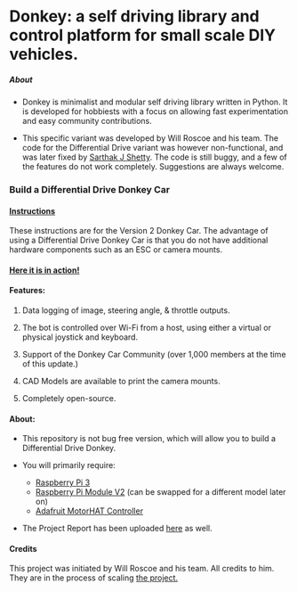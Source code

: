 # Donkey: a self driving library and control platform for small scale DIY vehicles. 

##### About

- Donkey is minimalist and modular self driving library written in Python. It is developed for hobbiests with a focus on allowing fast experimentation and easy community contributions.  

- This specific variant was developed by Will Roscoe and his team. The code for the Differential Drive variant was however non-functional, and was later fixed by [Sarthak J Shetty](https://www.github.com/SarthakJShetty). The code is still buggy, and a few of the features do not work completely. Suggestions are always welcome.

### Build a Differential Drive Donkey Car

#### [Instructions](https://docs.google.com/document/d/11IPqZcDcLTd2mtYaR5ONpDxFgL9Y1nMNTDvEarST8Wk/edit#)
These instructions are for the Version 2 Donkey Car. The advantage of using a Differential Drive Donkey Car is that you do not have additional hardware components such as an ESC or camera mounts.

#### [Here it is in action!](https://youtu.be/0Sid7q3nsWY)

#### Features:
1. Data logging of image, steering angle, & throttle outputs. 

2. The bot is controlled over Wi-Fi from a host, using either a virtual or physical joystick and keyboard.

3. Support of the Donkey Car Community (over 1,000 members at the time of this update.)

4. CAD Models are available to print the camera mounts.

5. Completely open-source.

#### About:
- This repository is not bug free version, which will allow you to build a Differential Drive Donkey.

- You will primarily require:
	- [Raspberry Pi 3](https://goo.gl/W2Hrkb)
	- [Raspberry Pi Module V2](https://goo.gl/frghxB) (can be swapped for a different model later on)
	- [Adafruit MotorHAT Controller](https://goo.gl/ofLpUK)

- The Project Report has been uploaded [here](https://github.com/SarthakJShetty/My-Donkey/blob/master/Project_Report/NITK_Summer_Report.pdf) as well. 

#### Credits
This project was initiated by Will Roscoe and his team. All credits to him. They are in the process of scaling [the project.](www.donkeycar.com)